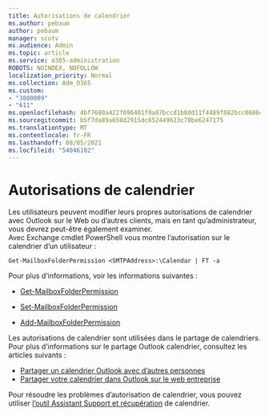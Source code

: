 ```yaml
---
title: Autorisations de calendrier
ms.author: pebaum
author: pebaum
manager: scotv
ms.audience: Admin
ms.topic: article
ms.service: o365-administration
ROBOTS: NOINDEX, NOFOLLOW
localization_priority: Normal
ms.collection: Adm_O365
ms.custom:
- "3800009"
- "611"
ms.openlocfilehash: 4bf7680a422f096401f0a87bccd1b8dd11f4489f882bcc06864e37d6a248438c
ms.sourcegitcommit: b5f7da89a650d2915dc652449623c78be6247175
ms.translationtype: MT
ms.contentlocale: fr-FR
ms.lasthandoff: 08/05/2021
ms.locfileid: "54046102"
---
```

# <a name="calendar-permissions"></a>Autorisations de calendrier

Les utilisateurs peuvent modifier leurs propres autorisations de calendrier avec Outlook sur le Web ou d’autres clients, mais en tant qu’administrateur, vous devrez peut-être également examiner.  
Avec Exchange cmdlet PowerShell vous montre l’autorisation sur le calendrier d’un utilisateur :

`Get-MailboxFolderPermission <SMTPAddress>:\Calendar | FT -a`

Pour plus d’informations, voir les informations suivantes :

- [Get-MailboxFolderPermission](https://docs.microsoft.com/powershell/module/exchange/get-mailboxfolderpermission?view=exchange-ps)

- [Set-MailboxFolderPermission](https://docs.microsoft.com/powershell/module/exchange/set-mailboxfolderpermission?view=exchange-ps)

- [Add-MailboxFolderPermission](https://office.visualstudio.com/DefaultCollection/MAX/_queries/query/Add-MailboxFolderPermission)

Les autorisations de calendrier sont utilisées dans le partage de calendriers. Pour plus d’informations sur le partage Outlook calendrier, consultez les articles suivants :

- [Partager un calendrier Outlook avec d’autres personnes](https://support.office.com/article/353ed2c1-3ec5-449d-8c73-6931a0adab88)
- [Partager votre calendrier dans Outlook sur le web entreprise](https://support.office.com/article/7ecef8ae-139c-40d9-bae2-a23977ee58d5)

Pour résoudre les problèmes d’autorisation de calendrier, vous pouvez utiliser [l’outil Assistant Support et récupération](https://support.microsoft.com/office/e90bb691-c2a7-4697-a94f-88836856c72f) de calendrier.